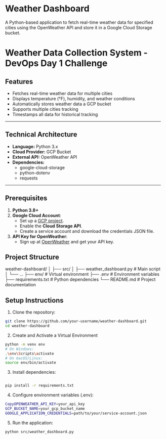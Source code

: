 # Weather Dashboard

A Python-based application to fetch real-time weather data for specified cities using the OpenWeather API and store it in a Google Cloud Storage bucket.

# Weather Data Collection System - DevOps Day 1 Challenge

## Features
- Fetches real-time weather data for multiple cities
- Displays temperature (°F), humidity, and weather conditions
- Automatically stores weather data a GCP bucket
- Supports multiple cities tracking
- Timestamps all data for historical tracking

---

## Technical Architecture
- **Language:** Python 3.x
- **Cloud Provider:** GCP Bucket
- **External API:** OpenWeather API
- **Dependencies:** 
  - google-cloud-storage
  - python-dotenv
  - requests

---

## Prerequisites
1. **Python 3.8+**
2. **Google Cloud Account**:
   - Set up a [GCP project](https://console.cloud.google.com/).
   - Enable the **Cloud Storage API**.
   - Create a service account and download the credentials JSON file.
3. **API Key for OpenWeather**:
   - Sign up at [OpenWeather](https://openweathermap.org/) and get your API key.

## Project Structure
weather-dashboard/
│
├── src/
│   ├── weather_dashboard.py    # Main script
│   └── ...
├── env/                        # Virtual environment
├── .env                        # Environment variables
├── requirements.txt            # Python dependencies
└── README.md                   # Project documentation

## Setup Instructions
1. Clone the repository:
```bash
git clone https://github.com/your-username/weather-dashboard.git
cd weather-dashboard

```
2. Create and Activate a Virtual Environment

```bash
python -m venv env
# On Windows:
.\env\Scripts\activate
# On macOS/Linux:
source env/bin/activate
```
3. Install dependencies:
```bash

pip install -r requirements.txt

```
4. Configure environment variables (.env):
```bash
CopyOPENWEATHER_API_KEY=your_api_key
GCP_BUCKET_NAME=your_gcp_bucket_name
GOOGLE_APPLICATION_CREDENTIALS=path/to/your/service-account.json
```
5. Run the application:
```bash
python src/weather_dashboard.py
```